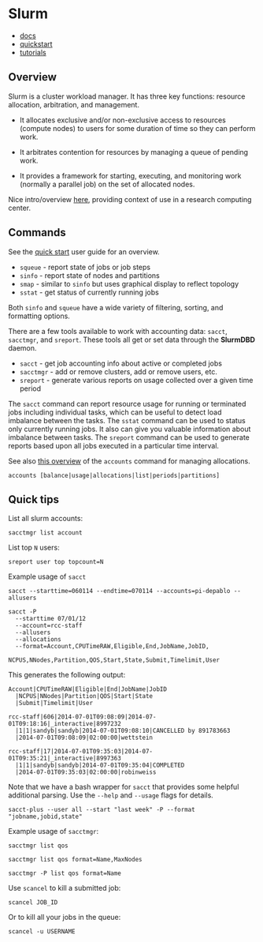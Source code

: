 # Slurm

* [docs](https://computing.llnl.gov/linux/slurm/)
* [quickstart](https://computing.llnl.gov/linux/slurm/quickstart.html)
* [tutorials](http://schedmd.com/slurmdocs/tutorials.html)


## Overview

Slurm is a cluster workload manager. It has three key functions: resource
allocation, arbitration, and management.

* It allocates exclusive and/or non-exclusive access to resources (compute nodes) to users for some duration of time so they can perform work. 

* It arbitrates contention for resources by managing a queue of pending work.

* It provides a framework for starting, executing, and monitoring work (normally a parallel job) on the set of allocated nodes. 

Nice intro/overview [here](https://rc.fas.harvard.edu/resources/running-jobs/), providing context of use in a research computing center.


## Commands

See the [quick start](https://computing.llnl.gov/linux/slurm/quickstart.html)
user guide for an overview.

* `squeue` - report state of jobs or job steps
* `sinfo` - report state of nodes and partitions
* `smap` - similar to `sinfo` but uses graphical display to reflect topology
* `sstat` - get status of currently running jobs

Both `sinfo` and `squeue` have a wide variety of filtering, sorting, and formatting options. 

There are a few tools available to work with accounting data: `sacct`, `sacctmgr`, and `sreport`. These tools all get or set data through the **SlurmDBD** daemon.

* `sacct` - get job accounting info about active or completed jobs
* `sacctmgr` - add or remove clusters, add or remove users, etc.
* `sreport` - generate various reports on usage collected over a given time period

The `sacct` command can report resource usage for running or terminated jobs including individual tasks, which can be useful to detect load imbalance between the tasks. The `sstat` command can be used to status only currently running jobs. It also can give you valuable information about imbalance between tasks. The `sreport` command can be used to generate reports based upon all jobs executed in a particular time interval.

See also [this overview](http://docs.rcc.uchicago.edu/user-guide.html#managing-allocations) of the `accounts` command for managing allocations.

    accounts [balance|usage|allocations|list|periods|partitions]


## Quick tips

List all slurm accounts:

    sacctmgr list account

List top `N` users:

    sreport user top topcount=N

Example usage of `sacct`

    sacct --starttime=060114 --endtime=070114 --accounts=pi-depablo --allusers

    sacct -P
      --starttime 07/01/12 
      --account=rcc-staff 
      --allusers 
      --allocations 
      --format=Account,CPUTimeRAW,Eligible,End,JobName,JobID,
               NCPUS,NNodes,Partition,QOS,Start,State,Submit,Timelimit,User

This generates the following output:

    Account|CPUTimeRAW|Eligible|End|JobName|JobID
      |NCPUS|NNodes|Partition|QOS|Start|State
      |Submit|Timelimit|User

    rcc-staff|606|2014-07-01T09:08:09|2014-07-01T09:18:16|_interactive|8997232
      |1|1|sandyb|sandyb|2014-07-01T09:08:10|CANCELLED by 891783663
      |2014-07-01T09:08:09|02:00:00|wettstein

    rcc-staff|17|2014-07-01T09:35:03|2014-07-01T09:35:21|_interactive|8997363
      |1|1|sandyb|sandyb|2014-07-01T09:35:04|COMPLETED
      |2014-07-01T09:35:03|02:00:00|robinweiss

Note that we have a bash wrapper for `sacct` that provides some helpful additional parsing.  Use the `--help` and `--usage` flags for details.

    sacct-plus --user all --start "last week" -P --format "jobname,jobid,state"

Example usage of `sacctmgr`:

    sacctmgr list qos

    sacctmgr list qos format=Name,MaxNodes

    sacctmgr -P list qos format=Name

Use `scancel` to kill a submitted job:

    scancel JOB_ID

Or to kill all your jobs in the queue:

    scancel -u USERNAME


